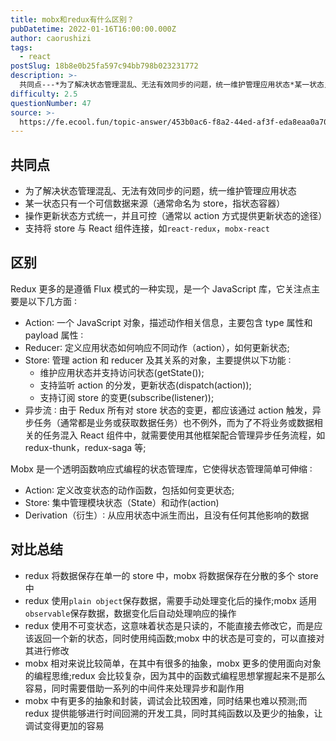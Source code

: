 ```yaml
---
title: mobx和redux有什么区别？
pubDatetime: 2022-01-16T16:00:00.000Z
author: caorushizi
tags:
  - react
postSlug: 18b8e0b25fa597c94bb798b023231772
description: >-
  共同点---*为了解决状态管理混乱、无法有效同步的问题，统一维护管理应用状态*某一状态只有一个可信数据来源（通常命名为store，指状态容器）*操作更新状态方式统一，并且可控（通常以action方式提
difficulty: 2.5
questionNumber: 47
source: >-
  https://fe.ecool.fun/topic-answer/453b0ac6-f8a2-44ed-af3f-eda8eaa0a70d?orderBy=updateTime&order=desc&tagId=13
---
```


## 共同点

- 为了解决状态管理混乱、无法有效同步的问题，统一维护管理应用状态
- 某一状态只有一个可信数据来源（通常命名为 store，指状态容器）
- 操作更新状态方式统一，并且可控（通常以 action 方式提供更新状态的途径）
- 支持将 store 与 React 组件连接，如`react-redux`，`mobx-react`

## 区别

Redux 更多的是遵循 Flux 模式的一种实现，是一个 JavaScript 库，它关注点主要是以下几方面 ∶

- Action∶ 一个 JavaScript 对象，描述动作相关信息，主要包含 type 属性和 payload 属性 ∶
- Reducer∶ 定义应用状态如何响应不同动作（action），如何更新状态;
- Store∶ 管理 action 和 reducer 及其关系的对象，主要提供以下功能 ∶
  - 维护应用状态并支持访问状态(getState());
  - 支持监听 action 的分发，更新状态(dispatch(action));
  - 支持订阅 store 的变更(subscribe(listener));
- 异步流 ∶ 由于 Redux 所有对 store 状态的变更，都应该通过 action 触发，异步任务（通常都是业务或获取数据任务）也不例外，而为了不将业务或数据相关的任务混入 React 组件中，就需要使用其他框架配合管理异步任务流程，如 redux-thunk，redux-saga 等;

Mobx 是一个透明函数响应式编程的状态管理库，它使得状态管理简单可伸缩 ∶

- Action∶ 定义改变状态的动作函数，包括如何变更状态;
- Store∶ 集中管理模块状态（State）和动作(action)
- Derivation（衍生）∶ 从应用状态中派生而出，且没有任何其他影响的数据

## 对比总结

- redux 将数据保存在单一的 store 中，mobx 将数据保存在分散的多个 store 中
- redux 使用`plain object`保存数据，需要手动处理变化后的操作;mobx 适用`observable`保存数据，数据变化后自动处理响应的操作
- redux 使用不可变状态，这意味着状态是只读的，不能直接去修改它，而是应该返回一个新的状态，同时使用纯函数;mobx 中的状态是可变的，可以直接对其进行修改
- mobx 相对来说比较简单，在其中有很多的抽象，mobx 更多的使用面向对象的编程思维;redux 会比较复杂，因为其中的函数式编程思想掌握起来不是那么容易，同时需要借助一系列的中间件来处理异步和副作用
- mobx 中有更多的抽象和封装，调试会比较困难，同时结果也难以预测;而 redux 提供能够进行时间回溯的开发工具，同时其纯函数以及更少的抽象，让调试变得更加的容易
